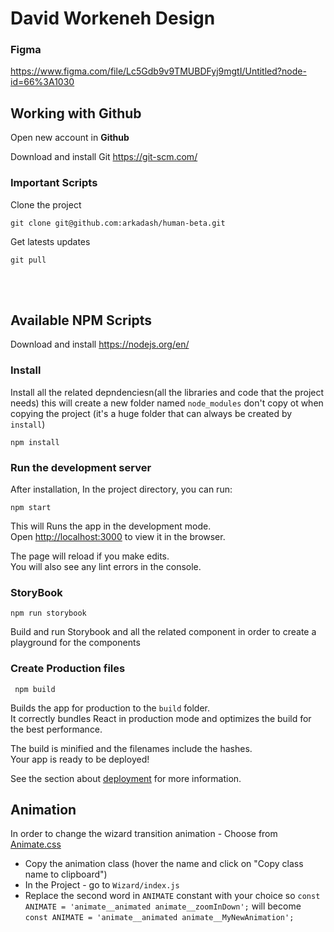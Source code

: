 # David Workeneh Design
### Figma
https://www.figma.com/file/Lc5Gdb9v9TMUBDFyj9mgtI/Untitled?node-id=66%3A1030

## Working with Github
Open new account in **Github**

Download and install Git https://git-scm.com/

### Important Scripts
Clone the project
```
git clone git@github.com:arkadash/human-beta.git 
```

Get latests updates
```
git pull
```
<br/><br/>


## Available NPM Scripts
Download and install https://nodejs.org/en/

### Install
Install all the related depndenciesn(all the libraries and code that the project needs)
this will create a new folder named `node_modules`
don't copy ot when copying the project (it's a huge folder that can always be created by `install`)

```
npm install
```

### Run the development server
After installation, In the project directory, you can run:

``` npm start ```

This will Runs the app in the development mode.<br />
Open [http://localhost:3000](http://localhost:3000) to view it in the browser.

The page will reload if you make edits.<br />
You will also see any lint errors in the console.

### StoryBook
```
npm run storybook
```

Build and run Storybook and all the related component in order to create a playground for the components

### Create Production files
```
 npm build
```

Builds the app for production to the `build` folder.<br />
It correctly bundles React in production mode and optimizes the build for the best performance.

The build is minified and the filenames include the hashes.<br />
Your app is ready to be deployed!

See the section about [deployment](https://facebook.github.io/create-react-app/docs/deployment) for more information.

## Animation
In order to change the wizard transition animation - 
Choose from [Animate.css](https://animate.style/)
- Copy the animation class (hover the name and click on "Copy class name to clipboard")
- In the Project - go to `Wizard/index.js`
- Replace the second word in `ANIMATE` constant with your choice
so `const ANIMATE = 'animate__animated animate__zoomInDown';` 
will become `const ANIMATE = 'animate__animated animate__MyNewAnimation';`